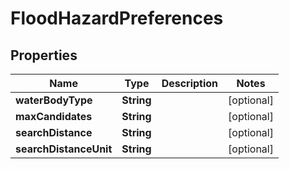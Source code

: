 

# FloodHazardPreferences


## Properties

Name | Type | Description | Notes
------------ | ------------- | ------------- | -------------
**waterBodyType** | **String** |  |  [optional]
**maxCandidates** | **String** |  |  [optional]
**searchDistance** | **String** |  |  [optional]
**searchDistanceUnit** | **String** |  |  [optional]



